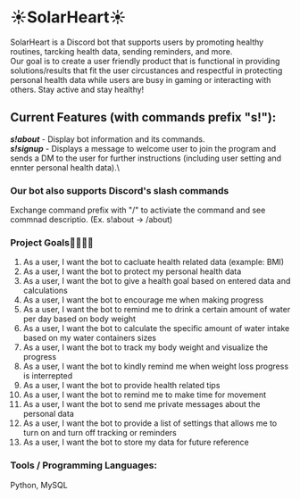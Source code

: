 # :sunny:SolarHeart:sunny:
SolarHeart is a Discord bot that supports users by promoting healthy routines, tarcking health data, sending reminders, and more.\
Our goal is to create a user friendly product that is functional in providing solutions/results that fit the user circustances and respectful in protecting personal health data while users are busy in gaming or interacting with others. Stay active and stay healthy!

## Current Features (with commands prefix "s!"):
***s!about*** - Display bot information and its commands.\
***s!signup*** - Displays a message to welcome user to join the program and sends a DM to the user for further instructions (including user setting and ennter personal health data).\
### Our bot also supports Discord's slash commands
Exchange command prefix with "/" to activiate the command and see commnad descriptio. (Ex. s!about -> /about)

### Project Goals:woman_health_worker::man_health_worker:
1. As a user, I want the bot to cacluate health related data (example: BMI)
2. As a user, I want the bot to protect my personal health data
3. As a user, I want the bot to give a health goal based on entered data and calculations
4. As a user, I want the bot to encourage me when making progress
5. As a user, I want the bot to remind me to drink a certain amount of water per day based on body weight
6. As a user, I want the bot to calculate the specific amount of water intake based on my water containers sizes
7. As a user, I want the bot to track my body weight and visualize the progress
8. As a user, I want the bot to kindly remind me when weight loss progress is interrepted
9. As a user, I want the bot to provide health related tips
10. As a user, I want the bot to remind me to make time for movement
11. As a user, I want the bot to send me private messages about the personal data
12. As a user, I want the bot to provide a list of settings that allows me to turn on and turn off tracking or reminders
13. As a user, I want the bot to store my data for future reference

### Tools / Programming Languages:
Python, MySQL
